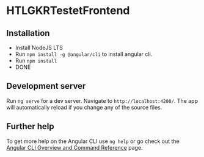 # HTLGKRTestetFrontend

## Installation

* Install NodeJS LTS
* Run `npm install -g @angular/cli` to install angular cli.
* Run `npm install`
* DONE

## Development server

Run `ng serve` for a dev server. Navigate to `http://localhost:4200/`. The app will automatically reload if you change
any of the source files.

## Further help

To get more help on the Angular CLI use `ng help` or go check out
the [Angular CLI Overview and Command Reference](https://angular.io/cli) page.
